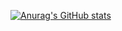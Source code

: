 [![Anurag's GitHub stats](https://github-readme-stats.vercel.app/api?username=haziq_exe)](https://github.com/anuraghazra/github-readme-stats)